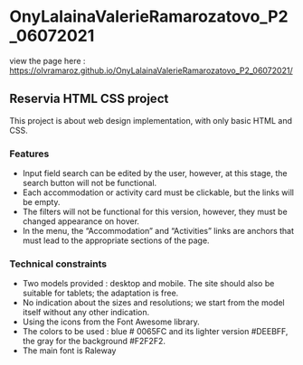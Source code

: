 # OnyLalainaValerieRamarozatovo_P2_06072021
view the page here : https://olvramaroz.github.io/OnyLalainaValerieRamarozatovo_P2_06072021/

<h2> Reservia HTML CSS project </h2>
This project is about web design implementation, with only basic HTML and CSS.

<h3>Features</h3>
<ul>
  <li>Input field search can be edited by the user, however, at this stage, the search button will not be functional.</li>
  <li>Each accommodation or activity card must be clickable, but the links will be empty.</li>
  <li>The filters will not be functional for this version, however, they must be changed appearance on hover.</li>
  <li>In the menu, the “Accommodation” and “Activities” links are anchors that must lead to the appropriate sections of the page.</li>
</ul>

<h3>Technical constraints</h3>
<ul>
  <li>Two models provided : desktop and mobile. The site should also be suitable for tablets; the adaptation is free.</li>
  <li>No indication about the sizes and resolutions; we start from the model itself without any other indication.</li>
  <li>Using the icons from the Font Awesome library.</li>
  <li>The colors to be used : blue # 0065FC and its lighter version #DEEBFF, the gray for the background #F2F2F2.</li>
  <li>The main font is Raleway</li>
</ul>
